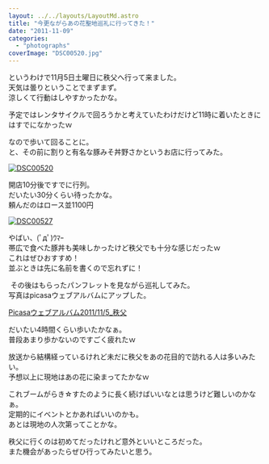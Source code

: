 ```yaml
---
layout: ../../layouts/LayoutMd.astro
title: "今更ながらあの花聖地巡礼に行ってきた！"
date: "2011-11-09"
categories: 
  - "photographs"
coverImage: "DSC00520.jpg"
---
```


というわけで11月5日土曜日に秩父へ行って来ました。  
天気は曇りということでまずまず。  
涼しくて行動はしやすかったかな。

予定ではレンタサイクルで回ろうかと考えていたわけだけど11時に着いたときにはすでになかったｗ

なので歩いて回ることに。  
と、その前に割りと有名な豚みそ丼野さかというお店に行ってみた。

[![](images/DSC00520.jpg "DSC00520")](//mizuka123.net/wp-content/uploads/2011/11/DSC00520.jpg)

開店10分後ですでに行列。  
だいたい30分くらい待ったかな。  
頼んだのはロース並1100円

[![](images/DSC00527.jpg "DSC00527")](//mizuka123.net/wp-content/uploads/2011/11/DSC00527.jpg)

やばい、(ﾟдﾟ)ｳﾏｰ   
帯広で食べた豚丼も美味しかったけど秩父でも十分な感じだったｗ  
これはぜひおすすめ！  
並ぶときは先に名前を書くので忘れずに！

 その後はもらったパンフレットを見ながら巡礼してみた。  
写真はpicasaウェブアルバムにアップした。

[Picasaウェブアルバム2011/11/5\_秩父](https://picasaweb.google.com/116196695318030181810/2011115_)

だいたい4時間くらい歩いたかなぁ。  
普段あまり歩かないのですごく疲れたｗ

放送から結構経っているけれど未だに秩父をあの花目的で訪れる人は多いみたい。  
予想以上に現地はあの花に染まってたかなｗ

これブームがらき☆すたのように長く続けばいいなとは思うけど難しいのかなぁ。  
定期的にイベントとかあればいいのかも。  
あとは現地の人次第ってことかな。

秩父に行くのは初めてだったけれど意外といいところだった。  
また機会があったらぜひ行ってみたいと思う。
